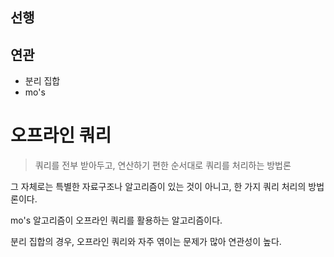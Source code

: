 ## 선행

## 연관

- 분리 집합
- mo's

# 오프라인 쿼리

> 쿼리를 전부 받아두고, 연산하기 편한 순서대로 쿼리를 처리하는 방법론

그 자체로는 특별한 자료구조나 알고리즘이 있는 것이 아니고, 한 가지 쿼리 처리의 방법론이다.

mo's 알고리즘이 오프라인 쿼리를 활용하는 알고리즘이다.

분리 집합의 경우, 오프라인 쿼리와 자주 엮이는 문제가 많아 연관성이 높다.